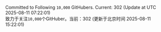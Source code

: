 Committed to Following `10,000` GitHubers. Current: <!-- FOLLOWING_COUNT -->302<!-- FOLLOWING_COUNT --> (Update at UTC <!-- LAST_UPDATED -->2025-08-11 07:22:01<!-- LAST_UPDATED -->)<br>
致力于关注`10,000`个GitHuber。当前：<!-- FOLLOWING_COUNT -->302<!-- FOLLOWING_COUNT --> (更新于北京时间 <!-- LAST_UPDATED_CST -->2025-08-11 15:22:01<!-- LAST_UPDATED_CST -->)
